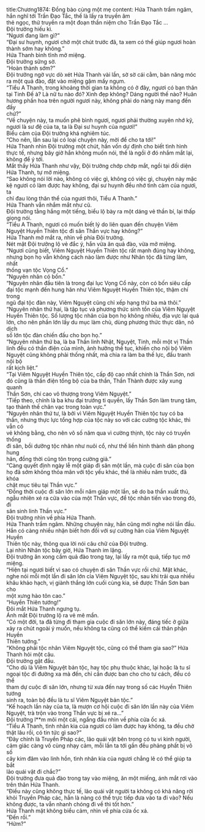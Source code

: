 title:Chương1874: Đồng bào cùng một mẹ
content:
Hứa Thanh trầm ngâm, hắn nghĩ tới Trần Đạo Tắc, thế là lấy ra truyền âm<br>thẻ ngọc, thử truyền ra một đoạn thần niệm cho Trần Đạo Tắc …<br>Đội trưởng hiếu kì.<br>“Ngươi đang làm gì?”<br>“Đại sư huynh, ngươi chờ một chút trước đã, ta xem có thể giúp ngươi hoàn<br>thành sớm hay không.”<br>Hứa Thanh bình tĩnh mở miệng.<br>Đội trưởng sững sờ.<br>“Hoàn thành sớm?”<br>Đội trưởng ngờ vực dò xét Hứa Thanh vài lần, sờ sờ cái cằm, bản năng móc<br>ra một quả đào, đặt vào miệng gặm mấy ngụm.<br>“Tiểu A Thanh, trong khoảng thời gian ta không có ở đây, ngươi có bạn thân<br>tại Tinh Đế à? Là nữ tu nào đó? Xinh đẹp không? Dáng người thế nào? Huân<br>hương phấn hoa trên người ngươi này, không phải do nàng này mang đến đấy<br>chứ?”<br>“Về chuyện này, ta muốn phê bình ngươi, ngươi phải thường xuyên nhớ kỹ,<br>ngươi là sư đệ của ta, ta là Đại sư huynh của ngươi!”<br>Biểu cảm của Đội trưởng khá nghiêm túc.<br>“Cho nên, lần sau lại có loại chuyện này, mời để cho ta tới!”<br>Hứa Thanh nhìn Đội trưởng một chút, hắn vốn dự định cho biết tình hình<br>thực tế, nhưng bây giờ hắn không muốn nói, thế là ngồi ở đó nhắm mắt lại,<br>không để ý tới.<br>Mắt thấy Hứa Thanh như vậy, Đội trưởng chớp chớp mắt, ngồi tại đối diện<br>Hứa Thanh, tự mở miệng.<br>“Sao không nói lời nào, không có việc gì, không có việc gì, chuyện này mặc<br>kệ ngươi có làm được hay không, đại sư huynh đều nhớ tình cảm của ngươi, ta<br>chỉ đau lòng thân thể của ngươi thôi, Tiểu A Thanh.”<br>Hứa Thanh vẫn nhắm mắt như cũ.<br>Đội trưởng tằng hắng một tiếng, biểu lộ bày ra một dáng vẻ thần bí, lại thấp<br>giọng nói.<br>“Tiểu A Thanh, ngươi có muốn biết lý do liên quan đến chuyện Viêm<br>Nguyệt Huyền Thiên tộc đi săn Thần vực hay không?”<br>Hứa Thanh mở mắt ra, nhìn về phía Đội trưởng.<br>Nét mặt Đội trưởng lộ vẻ đắc ý, hắn vừa ăn quả đào, vừa mở miệng.<br>“Ngươi cũng biết, Viêm Nguyệt Huyền Thiên tộc rất mạnh đúng hay không,<br>nhưng bọn họ vẫn không cách nào làm được như Nhân tộc đã từng làm, nhất<br>thống vạn tộc Vọng Cổ.”<br>“Nguyên nhân có bốn.”<br>“Nguyên nhân đầu tiên là trong đại lục Vọng Cổ này, còn có bốn siêu cấp<br>đại tộc mạnh đến hung hãn như Viêm Nguyệt Huyền Thiên tộc, thậm chí trong<br>ngũ đại tộc đàn này, Viêm Nguyệt cũng chỉ xếp hạng thứ ba mà thôi.”<br>“Nguyên nhân thứ hai, là tập tục và phương thức sinh tồn của Viêm Nguyệt<br>Huyền Thiên tộc. Số lượng tộc nhân của bọn họ không nhiều, địa vực lại quá<br>lớn, cho nên phần lớn lấy du mục làm chủ, dùng phương thức thực dân, nô dịch<br>số lớn tộc đàn chiến đấu cho bọn họ.”<br>“Nguyên nhân thứ ba, là ba Thần linh Nhật, Nguyệt, Tinh, mỗi một vị Thần<br>linh đều có thần điện của mình, ảnh hưởng thế tục, khiến cho nội bộ Viêm<br>Nguyệt cũng không phải thống nhất, mà chia ra làm ba thế lực, đấu tranh nội bộ<br>rất kịch liệt.”<br>“Tại Viêm Nguyệt Huyền Thiên tộc, cấp độ cao nhất chính là Thần Sơn, nơi<br>đó cũng là thần điện tổng bộ của ba thần, Thần Thành được xây xung quanh<br>Thần Sơn, chí cao vô thượng trong Viêm Nguyệt.”<br>“Tiếp theo, chính là ba khu đại trướng ti quyền, lấy Thần Sơn làm trung tâm,<br>tạo thành thế chân vạc trong toàn vực.”<br>“Nguyên nhân thứ tư, là bởi vì Viêm Nguyệt Huyền Thiên tộc tuy có ba<br>thần, nhưng thực lực tổng hợp của tộc này so với các cường tộc khác, thì vẫn có<br>vẻ không bằng, cho nên vô số năm qua vì cường thịnh, tộc này có truyền thống<br>đi săn, bồi dưỡng tộc nhân như nuôi cổ, như thế liền hình thành dân phong hung<br>hãn, đồng thời cũng tôn trọng cường giả.”<br>“Càng quyết định ngày lễ một giáp đi săn một lần, mà cuộc đi săn của bọn<br>họ đã sớm không thỏa mãn với tộc yếu khác, thế là nhiều năm trước, đã khóa<br>chặt mục tiêu tại Thần vực.”<br>“Đồng thời cuộc đi săn lớn mỗi năm giáp một lần, sẽ do ba thần xuất thủ,<br>ngẫu nhiên xé ra cửa vào của một Thần vực, để tộc nhân tiến vào trong đó, đi<br>săn sinh linh Thần vực.”<br>Đội trưởng nhìn về phía Hứa Thanh.<br>Hứa Thanh trầm ngâm. Những chuyện này, hắn cũng mới nghe nói lần đầu.<br>Hắn có càng nhiều nhận biết hơn đối với sự cường hãn của Viêm Nguyệt Huyền<br>Thiên tộc này, thông qua lời nói câu chữ của Đội trưởng.<br>Lại nhìn Nhân tộc bây giờ, Hứa Thanh im lặng.<br>Đội trưởng ăn xong cầm quả đào trong tay, lại lấy ra một quả, tiếp tục mở<br>miệng.<br>“Hiện tại ngươi biết vì sao có chuyện đi săn Thần vực rồi chứ. Mặt khác,<br>nghe nói mỗi một lần đi săn lớn cỉa Viêm Nguyệt tộc, sau khi trải qua nhiều<br>khâu khảo hạch, vị giành thắng lớn cuối cùng kia, sẽ được Thần Sơn ban cho<br>một xưng hào tôn cao.”<br>“Huyền Thiên tướng!”<br>Đôi mắt Hứa Thanh ngưng tụ.<br>Ánh mắt Đội trưởng lộ ra vẻ mê mẩn.<br>“Có một đời, ta đã từng đi tham gia cuộc đi săn lớn này, đáng tiếc ở giữa<br>xảy ra chút ngoài ý muốn, nếu không ta cũng có thể kiếm cái thân phận Huyền<br>Thiên tướng.”<br>“Không phải tộc nhân Viêm Nguyệt tộc, cũng có thể tham gia sao?” Hứa<br>Thanh hỏi một câu.<br>Đội trưởng gật đầu.<br>“Cho dù là Viêm Nguyệt bản tộc, hay tộc phụ thuộc khác, lại hoặc là tu sĩ<br>ngoại tộc đi đường xa mà đến, chỉ cần được ban cho cho tư cách, đều có thể<br>tham dự cuộc đi săn lớn, nhưng từ xưa đến nay trong số các Huyền Thiên tướng<br>sinh ra, toàn bộ đều là tu sĩ Viêm Nguyệt bản tộc.”<br>“Kế hoạch lần này của ta, là mượn cơ hội cuộc đi săn lớn lần này của Viêm<br>Nguyệt, trà trộn vào trong Thần vực bị xé ra…”<br>Đội trưởng l**m môi một cái, ngẩng đầu nhìn về phía cửa ốc xá.<br>“Tiểu A Thanh, tình nhân kia của ngươi có làm được hay không, ta đều chờ<br>thật lâu rồi, có tin tức gì sao?”<br>“Đây chính là Truyền Pháp các, lão quái vật bên trong có tu vi kinh người,<br>cảm giác càng vô cùng nhạy cảm, mỗi lần ta tới gần đều phảng phất bị vô số<br>cây kim đâm vào linh hồn, tình nhân kia của ngươi chẳng lẽ có thể giúp ta bắt<br>lão quái vật đi chắc?”<br>Đội trưởng đưa quả đào trong tay vào miệng, ăn một miếng, ánh mắt rơi vào<br>trên thân Hứa Thanh.<br>“Điều này cũng không thực tế, lão quái vật người ta không có khả năng rời<br>khỏi Truyền Pháp các, hẳn là nàng có thể trực tiếp đưa vào ta đi vào? Nếu<br>không được, ta vẫn nhanh chóng đi về thì tốt hơn.”<br>Hứa Thanh mặt không biểu cảm, nhìn về phía cửa ốc xá.<br>“Đến rồi.”<br>“Hửm?”